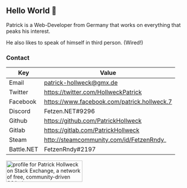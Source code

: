 ## Hello World 👋

Patrick is a Web-Developer from Germany that works on everything that peaks his interest.

He also likes to speak of himself in third person. (Wired!)

### Contact

| Key        | Value                                       |
|------------|---------------------------------------------|
| Email      | patrick-hollweck@gmx.de                     |
| Twitter    | https://twitter.com/HollweckPatrick         |
| Facebook   | https://www.facebook.com/patrick.hollweck.7 |
| Discord    | Fetzen.NET#9296                             |
| Github     | https://github.com/PatrickHollweck          |
| Gitlab     | https://gitlab.com/PatrickHollweck          |
| Steam      | http://steamcommunity.com/id/FetzenRndy_    |
| Battle.NET | FetzenRndy#2197                             |

<a href="https://stackexchange.com/users/9070994">
  <img src="https://stackexchange.com/users/flair/9070994.png" width="208" height="58" alt="profile for Patrick Hollweck on Stack Exchange, a network of free, community-driven Q&amp;A sites" title="profile for Patrick Hollweck on Stack Exchange, a network of free, community-driven Q&amp;A sites">
</a>
